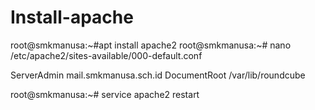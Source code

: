 # Install-apache
root@smkmanusa:~#apt install apache2
root@smkmanusa:~# nano /etc/apache2/sites-available/000-default.conf

ServerAdmin mail.smkmanusa.sch.id
DocumentRoot /var/lib/roundcube

root@smkmanusa:~# service apache2 restart
